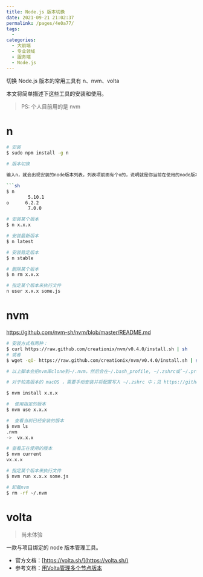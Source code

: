 ```yaml
---
title: Node.js 版本切换
date: 2021-09-21 21:02:37
permalink: /pages/4e0a77/
tags: 
  - 
categories: 
  - 大前端
  - 专业领域
  - 服务端
  - Node.js
---
```


切换 Node.js 版本的常用工具有 n、nvm、volta 

本文将简单描述下这些工具的安装和使用。
> PS: 个人目前用的是 nvm

<!-- more -->
# n
```sh
# 安装
$ sudo npm install -g n

# 版本切换

输入n，就会出现安装的node版本列表，列表项前面有个o的，说明就是你当前在使用的node版本，移动上下方向键来选择要使用的版本，最后按回车生效。

```sh
$ n
        5.10.1 
o      6.2.2 
        7.0.0

# 安装某个版本
$ n x.x.x

# 安装最新版本
$ n latest

# 安装稳定版本
$ n stable

# 删除某个版本
$ n rm x.x.x

# 指定某个版本来执行文件
n user x.x.x some.js
```
# nvm

https://github.com/nvm-sh/nvm/blob/master/README.md

```sh
# 安装方式有两种：
$ curl https://raw.github.com/creationix/nvm/v0.4.0/install.sh | sh
# 或者
$ wget -qO- https://raw.github.com/creationix/nvm/v0.4.0/install.sh | sh

# 以上脚本会把nvm库clone到~/.nvm，然后会在~/.bash_profile, ~/.zshrc或`~/.profile末尾添加source，安装完成之后，你可以用以下命令来安装node

# 对于较高版本的 macOS ，需要手动安装并将配置写入 ~/.zshrc 中；见 https://github.com/nvm-sh/nvm/blob/master/README.md#manual-install 

$ nvm install x.x.x

#  使用指定的版本
$ nvm use x.x.x

#  查看当前已经安装的版本
$ nvm ls
.nvm
->  vx.x.x

# 查看正在使用的版本
$ nvm current
vx.x.x

# 指定某个版本来执行文件
$ nvm run x.x.x some.js

# 卸载nvm
$ rm -rf ~/.nvm
```

# volta
> 尚未体验

一款与项目绑定的 node 版本管理工具。

- 官方文档：[https://volta.sh/](https://volta.sh/)
- 参考文档：[用Volta管理多个节点版本](https://juejin.cn/post/7084977608160444424)